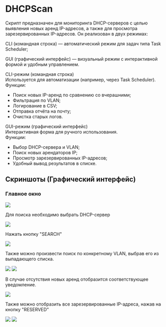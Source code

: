 # DHCPScan
Скрипт предназначен для мониторинга DHCP-серверов с целью выявления новых аренд IP-адресов, а также для просмотра зарезервированных IP-адресов.
Он реализован в двух режимах:

CLI (командная строка) — автоматический режим для задач типа Task Scheduler;

GUI (графический интерфейс) — визуальный режим с интерактивной формой и удобным управлением.


CLI-режим (командная строка) <br>
Используется для автоматизации (например, через Task Scheduler). <br>
Функции:
- Поиск новых IP-аренд по сравнению со вчерашними;
- Фильтрация по VLAN;
- Логирование в CSV;
- Отправка отчёта на почту;
- Очистка старых логов.

GUI-режим (графический интерфейс) <br>
Интерактивная форма для ручного использования. <br>
Функции:
- Выбор DHCP-сервера и VLAN;
- Поиск новых арендаторов IP;
- Просмотр зарезервированных IP-адресов;
- Удобный вывод результатов в списке.

## Скриншоты (Графический интерфейс)

### Главное окно  
<img src="screens/sc1.png">

Для поиска необходимо выбрать DHCP-сервер

<img src="screens/sc2.png">

Нажать кнопку "SEARCH"

<img src="screens/sc3.png">

Также можно произвести поиск по конкретному VLAN, выбрав его из выпадающего списка.

<img src="screens/sc4.png">
<img src="screens/sc6.png">

В случае отсутствия новых аренд отобразится соответствующее уведомление.

<img src="screens/sc5.png">

Также можно отобразить все зарезервированные IP-адреса, нажав на кнопку "RESERVED"

<img src="screens/sc7.png">
<img src="screens/sc8.png">

